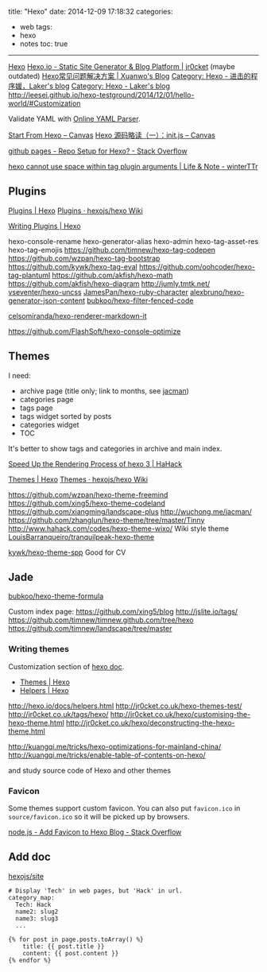 title: "Hexo"
date: 2014-12-09 17:18:32
categories:
- web
tags:
- hexo
- notes
toc: true
---

[Hexo](https://hexo.io/)
[Hexo.io - Static Site Generator & Blog Platform | jr0cket](http://jr0cket.co.uk/hexo/) (maybe outdated)
[Hexo常见问题解决方案 | Xuanwo's Blog](http://xuanwo.org/2014/08/14/hexo-usual-problem/)
[Category: Hexo - 进击的程序媛，Laker's blog](http://laker.me/blog/categories/Hexo/)
[Category: Hexo - Laker's blog](http://laker.me/blog/categories/Hexo/)
http://leesei.github.io/hexo-testground/2014/12/01/hello-world/#Customization

Validate YAML with [Online YAML Parser](http://yaml-online-parser.appspot.com/).

[Start From Hexo – Canvas](http://cinvro.com/post/start-from-hexo/)
[Hexo 源码略读（一）：init.js – Canvas](http://cinvro.com/post/hexo-source-1/)

[github pages - Repo Setup for Hexo? - Stack Overflow](http://stackoverflow.com/questions/27399219/repo-setup-for-hexo#27401742)

[hexo cannot use space within tag plugin arguments | Life & Note - winterTTr](http://winterttr.me/2015/11/07/hexo-cannot-use-space-within-tag-arguments/)

<!-- more -->

## Plugins

[Plugins | Hexo](https://hexo.io/plugins/)
[Plugins · hexojs/hexo Wiki](https://github.com/hexojs/hexo/wiki/Plugins)

[Writing Plugins | Hexo](https://hexo.io/docs/plugins.html)

hexo-console-rename
hexo-generator-alias
hexo-admin
hexo-tag-asset-res
hexo-tag-emojis
https://github.com/timnew/hexo-tag-codepen
https://github.com/wzpan/hexo-tag-bootstrap
https://github.com/kywk/hexo-tag-eval
https://github.com/oohcoder/hexo-tag-plantuml
https://github.com/akfish/hexo-math
https://github.com/akfish/hexo-diagram http://jumly.tmtk.net/
[vseventer/hexo-uncss](https://github.com/vseventer/hexo-uncss)
[JamesPan/hexo-ruby-character](https://github.com/JamesPan/hexo-ruby-character)
[alexbruno/hexo-generator-json-content](https://github.com/alexbruno/hexo-generator-json-content)
[bubkoo/hexo-filter-fenced-code](https://github.com/bubkoo/hexo-filter-fenced-code)

[celsomiranda/hexo-renderer-markdown-it](https://github.com/celsomiranda/hexo-renderer-markdown-it)

https://github.com/FlashSoft/hexo-console-optimize

## Themes

I need: 
- archive page (title only; link to months, see [jacman](http://wuchong.me/jacman/archives/))
- categories page
- tags page
- tags widget sorted by posts
- categories widget
- TOC

It's better to show tags and categories in archive and main index.

[Speed Up the Rendering Process of hexo 3 | HaHack](http://hahack.com/codes/hexo-3-speed-up/)

[Themes | Hexo](https://hexo.io/themes/)
[Themes · hexojs/hexo Wiki](https://github.com/hexojs/hexo/wiki/Themes)

https://github.com/wzpan/hexo-theme-freemind
https://github.com/xing5/hexo-theme-codeland
https://github.com/xiangming/landscape-plus
http://wuchong.me/jacman/
https://github.com/zhanglun/hexo-theme/tree/master/Tinny
http://www.hahack.com/codes/hexo-theme-wixo/ Wiki style theme
[LouisBarranqueiro/tranquilpeak-hexo-theme](https://github.com/LouisBarranqueiro/tranquilpeak-hexo-theme/)

[kywk/hexo-theme-spp](https://github.com/kywk/hexo-theme-spp) Good for CV

## Jade

[bubkoo/hexo-theme-formula](https://github.com/bubkoo/hexo-theme-formula)

Custom index page:
https://github.com/xing5/blog
http://jslite.io/tags/
https://github.com/timnew/timnew.github.com/tree/hexo 
https://github.com/timnew/landscape/tree/master

### Writing themes

Customization section of [hexo doc](https://hexo.io/docs/).
- [Themes | Hexo](https://hexo.io/docs/themes.html)
- [Helpers | Hexo](https://hexo.io/docs/helpers.html)

http://hexo.io/docs/helpers.html
http://jr0cket.co.uk/hexo-themes-test/
http://jr0cket.co.uk/tags/hexo/
http://jr0cket.co.uk/hexo/customising-the-hexo-theme.html
http://jr0cket.co.uk/hexo/deconstructing-the-hexo-theme.html

http://kuangqi.me/tricks/hexo-optimizations-for-mainland-china/
http://kuangqi.me/tricks/enable-table-of-contents-on-hexo/

and study source code of Hexo and other themes

### Favicon

Some themes support custom favicon.
You can also put `favicon.ico` in `source/favicon.ico` so it will be picked up by browsers.

[node.js - Add Favicon to Hexo Blog - Stack Overflow](http://stackoverflow.com/questions/30291588/add-favicon-to-hexo-blog/)

## Add doc

[hexojs/site](https://github.com/hexojs/site)

```
# Display 'Tech' in web pages, but 'Hack' in url.
category_map:
  Tech: Hack
  name2: slug2
  name3: slug3
  ...
```

```
{% for post in page.posts.toArray() %}
    title: {{ post.title }}
    content: {{ post.content }}
{% endfor %}
```
